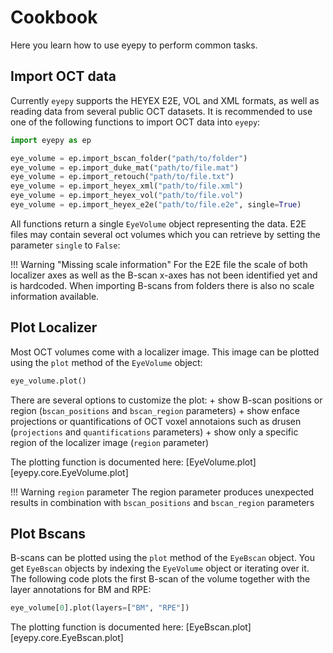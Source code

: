 # Cookbook

Here you learn how to use eyepy to perform common tasks.

## Import OCT data

Currently `eyepy` supports the HEYEX E2E, VOL and XML formats, as well as reading data from several public OCT datasets. It is recommended to use one of the following functions to import OCT data into `eyepy`:

``` python
import eyepy as ep

eye_volume = ep.import_bscan_folder("path/to/folder")
eye_volume = ep.import_duke_mat("path/to/file.mat")
eye_volume = ep.import_retouch("path/to/file.txt")
eye_volume = ep.import_heyex_xml("path/to/file.xml")
eye_volume = ep.import_heyex_vol("path/to/file.vol")
eye_volume = ep.import_heyex_e2e("path/to/file.e2e", single=True)
```

All functions return a single `EyeVolume` object representing the data. E2E files may contain several oct volumes which you can retrieve by setting the parameter `single` to `False`:

!!! Warning "Missing scale information"
    For the E2E file the scale of both localizer axes as well as the B-scan x-axes has not been identified yet and is hardcoded. When importing B-scans from folders there is also no scale information available.


## Plot Localizer

Most OCT volumes come with a localizer image. This image can be plotted using the `plot` method of the `EyeVolume` object:

``` python
eye_volume.plot()
```

There are several options to customize the plot:
    + show B-scan positions or region (`bscan_positions` and `bscan_region` parameters)
    + show enface projections or quantifications of OCT voxel annotaions such as drusen (`projections` and `quantifications` parameters)
    + show only a specific region of the localizer image (`region` parameter)

The plotting function is documented here: [EyeVolume.plot][eyepy.core.EyeVolume.plot]

!!! Warning `region` parameter
    The region parameter produces unexpected results in combination with `bscan_positions` and `bscan_region` parameters
## Plot Bscans

B-scans can be plotted using the `plot` method of the `EyeBscan` object. You get `EyeBscan` objects by indexing the `EyeVolume` object or iterating over it. The following code plots the first B-scan of the volume together with the layer annotations for BM and RPE:

``` python
eye_volume[0].plot(layers=["BM", "RPE"])
```

The plotting function is documented here: [EyeBscan.plot][eyepy.core.EyeBscan.plot]

<!---
## Access Meta data

## Modify Annotations

### Add / Remove Layer Annotations

### Add / Remove Voxel Annotaitons

### Add / Remove A-scan Annotations

### Add / Remove Shape Annotations

### Compute Drusen from Layer Annotations

## Quantify Annotations

### ETDRS and Custom Quantification Grids

### Map between Localizer and OCT space

## Registration of Enface Images
-->
